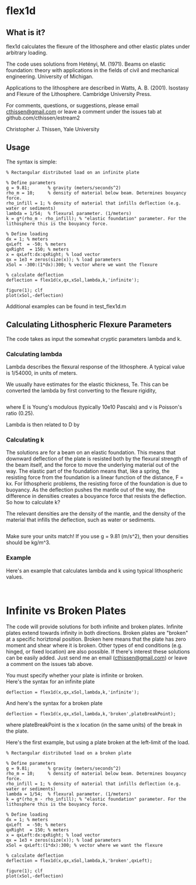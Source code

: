 # flex1d

What is it?
----------------- 
flex1d calculates the flexure of the lithosphere and other elastic plates under arbitrary loading.

The code uses solutions from Hetényi, M. (1971). Beams on elastic foundation: theory with applications in the fields of civil and mechanical engineering. University of Michigan.

Applications to the lithosphere are described in Watts, A. B. (2001). Isostasy and Flexure of the Lithosphere. Cambridge University Press.

For comments, questions, or suggestions, please email cthissen@gmail.com or 
leave a comment under the issues tab at github.com/cthissen/estream2

Christopher J. Thissen, Yale University  

Usage 
-----------------
The syntax is simple:
````
% Rectangular distributed load on an infinite plate

% Define parameters
g = 9.81;       % gravity (meters/seconds^2)
rho_m = 10;     % density of material below beam. Determines bouyancy force.
rho_infill = 1; % density of material that infills deflection (e.g. water or sediments)
lambda = 1/54;  % flexural parameter. (1/meters)
k = g*(rho_m - rho_infill); % "elastic foundation" parameter. For the lithosphere this is the bouyancy force.

% Define loading
dx = 1; % meters
qxLeft  = -50; % meters
qxRight  = 150; % meters
x = qxLeft:dx:qxRight; % load vector
qx = 1e3 + zeros(size(x)); % load parameters
xSol = -300:(1*dx):300; % vector where we want the flexure

% calculate deflection
deflection = flex1d(x,qx,xSol,lambda,k,'infinite');

figure(1); clf
plot(xSol,-deflection)
````

Additional examples can be found in test_flex1d.m

Calculating Lithospheric Flexure Parameters
-----------
The code takes as input the somewhat cryptic parameters lambda and k. 

### Calculating lambda
Lambda describes the flexural response of the lithosphere. A typical value is 1/54000, in units of meters. 

We usually have estimates for the elastic thickness, Te. This can be converted the lambda by first converting to the flexure rigidity, 

<img>

where E is Young's modulous (typically 10e10 Pascals) and v is Poisson's ratio (0.25). 

Lambda is then related to D by


### Calculating k
The solutions are for a beam on an elastic foundation. This means that downward deflection of the plate is resisted both by the flexural strength of the beam itself, and the force to move the underlying material out of the way. The elastic part of the foundation means that, like a spring, the resisting force from the foundation is a linear function of the distance, F = kx. For lithospheric problems, the resisting force of the foundation is due to buoyancy. As the deflection pushes the mantle out of the way, the difference in densities creates a bouyance force that resists the deflection. So how to calculate k?

<eqn>

The relevant densities are the density of the mantle, and the density of the material that infills the deflection, such as water or sediments. 

<img>

Make sure your units match! If you use g = 9.81 (m/s^2), then your densities should be kg/m^3. 

### Example
Here's an example that calculates lambda and k using typical lithospheric values.
````


````


# Infinite vs Broken Plates
The code will provide solutions for both infinite and broken plates. Infinite plates extend towards infinity in both directions. Broken plates are "broken" at a specific horiztonal position. Broken here means that the plate has zero moment and shear where it is broken. Other types of end conditions (e.g. hinged, or fixed location) are also possible. If there's interest these solutions can be easily added. Just send me an email (cthissen@gmail.com) or leave a comment on the issues tab above. 

You must specify whether your plate is infinite or broken.  
Here's the syntax for an infinite plate
````
deflection = flex1d(x,qx,xSol,lambda,k,'infinite');
````
And here's the syntax for a broken plate
````
deflection = flex1d(x,qx,xSol,lambda,k,'broken',plateBreakPoint);
````
where plateBreakPoint is the x location (in the same units) of the break in the plate. 

Here's the first example, but using a plate broken at the left-limit of the load.
````
% Rectangular distributed load on a broken plate

% Define parameters
g = 9.81;       % gravity (meters/seconds^2)
rho_m = 10;     % density of material below beam. Determines bouyancy force.
rho_infill = 1; % density of material that infills deflection (e.g. water or sediments)
lambda = 1/54;  % flexural parameter. (1/meters)
k = g*(rho_m - rho_infill); % "elastic foundation" parameter. For the lithosphere this is the bouyancy force.

% Define loading
dx = 1; % meters
qxLeft  = -50; % meters
qxRight  = 150; % meters
x = qxLeft:dx:qxRight; % load vector
qx = 1e3 + zeros(size(x)); % load parameters
xSol = qxLeft:(1*dx):300; % vector where we want the flexure

% calculate deflection
deflection = flex1d(x,qx,xSol,lambda,k,'broken',qxLeft);

figure(1); clf
plot(xSol,-deflection)
````
